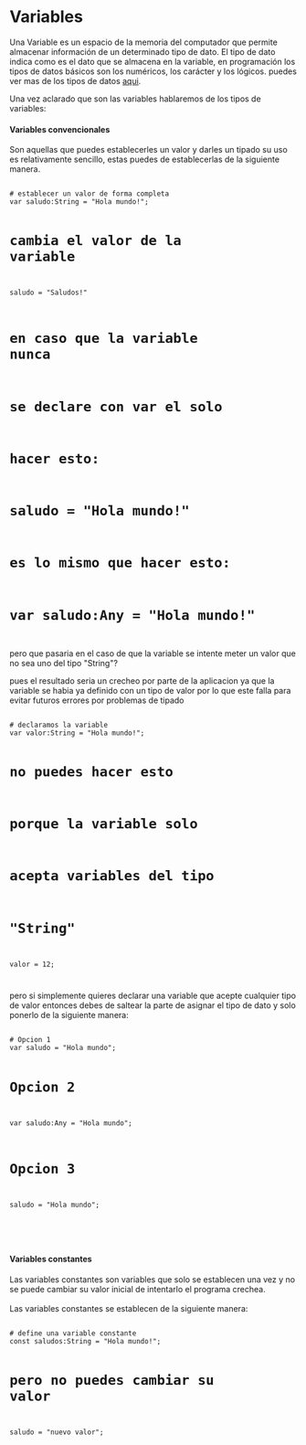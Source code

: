 <h1>
	Variables
</h1>
<p>
	Una Variable es un espacio de la memoria del computador que permite 
	almacenar información de un determinado tipo de dato. El tipo de dato 
	indica como es el dato que se almacena en la variable, en programación 
	los tipos de datos básicos son los numéricos, los carácter y los lógicos.
	puedes ver mas de los tipos de datos <a href="/doc?link=tuto/values.md">aqui</a>.
</p>
<p>
	Una vez aclarado que son las variables hablaremos de los tipos de variables:
</p>
<h4 class="green">
	Variables convencionales
</h4>
<p>
	Son aquellas que puedes establecerles un valor y darles un tipado
	su uso es relativamente sencillo, estas puedes de establecerlas de
	la siguiente manera.
</p>
<code type="cls">
# establecer un valor de forma completa
var saludo:String = "Hola mundo!";

# cambia el valor de la variable
saludo = "Saludos!"

# en caso que la variable nunca
# se declare con var el solo
# hacer esto:
# saludo = "Hola mundo!"
# es lo mismo que hacer esto:
# var saludo:Any = "Hola mundo!"

</code>
<p>
	pero que pasaria en el caso de que la variable se intente meter un valor
	que no sea uno del tipo "String"?
</p>
<p>
	pues el resultado seria un crecheo por parte de la aplicacion ya que
	la variable se habia ya definido con un tipo de valor por lo que este
	falla para evitar futuros errores por problemas de tipado
</p>
<code type="cls">
# declaramos la variable
var valor:String = "Hola mundo!";

# no puedes hacer esto
# porque la variable solo
# acepta variables del tipo
# "String"

valor = 12;

</code>
<p>
	pero si simplemente quieres declarar una variable que acepte cualquier
	tipo de valor entonces debes de saltear la parte de asignar el tipo
	de dato y solo ponerlo de la siguiente manera:
</p>
<code type="cls">
# Opcion 1
var saludo = "Hola mundo";

# Opcion 2
var saludo:Any = "Hola mundo";

# Opcion 3
saludo = "Hola mundo";

</code>
<br>
<br>
<h4 class="green">
	Variables constantes
</h4>
<p>
	Las variables constantes son variables que solo se
	establecen una vez y no se puede cambiar su valor
	inicial de intentarlo el programa crechea.
	<br>
	<br>
	Las variables constantes se establecen de la siguiente manera:
</p>
<code type="cls">
# define una variable constante
const saludos:String = "Hola mundo!";

# pero no puedes cambiar su valor
saludo = "nuevo valor";


</code>

